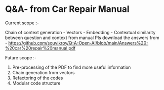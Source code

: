 # Q&A- from Car Repair Manual

Current scope :- 

Chain of context generation - Vectors - Embedding - Contextual similarity between question and context from manual
Pls download the answers from - https://github.com/souvikroy/Q-A-Open-AI/blob/main/Answers%20-%20car%20repair%20manual.pdf

Future scope :- 

1. Pre-processing of the PDF to find more useful information
2. Chain generation from vectors
3. Refactoring of the codes
4. Modular code structure

